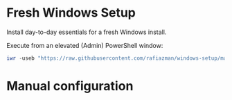# Fresh Windows Setup

Install day-to-day essentials for a fresh Windows install.

Execute from an elevated (Admin) PowerShell window:
```powershell
iwr -useb "https://raw.githubusercontent.com/rafiazman/windows-setup/master/setup.ps1" | iex
```

# Manual configuration
